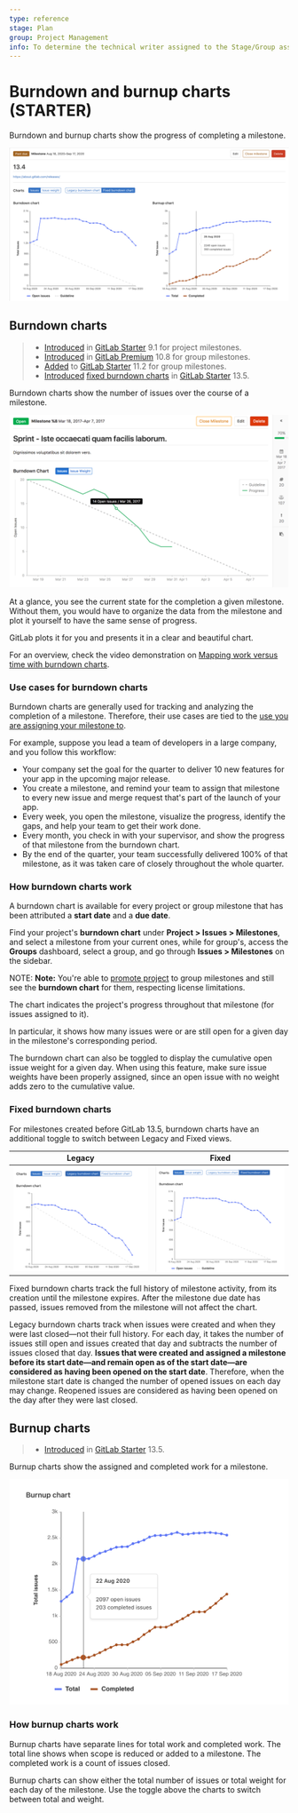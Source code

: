 ```yaml
---
type: reference
stage: Plan
group: Project Management
info: To determine the technical writer assigned to the Stage/Group associated with this page, see https://about.gitlab.com/handbook/engineering/ux/technical-writing/#designated-technical-writers
---
```


# Burndown and burnup charts **(STARTER)**

Burndown and burnup charts show the progress of completing a milestone.

![burndown and burnup chart](img/burndown_and_burnup_charts_v13_5.png)

## Burndown charts

> - [Introduced](https://gitlab.com/gitlab-org/gitlab/-/merge_requests/1540) in [GitLab Starter](https://about.gitlab.com/pricing/) 9.1 for project milestones.
> - [Introduced](https://gitlab.com/gitlab-org/gitlab/-/merge_requests/5354) in [GitLab Premium](https://about.gitlab.com/pricing/) 10.8 for group milestones.
> - [Added](https://gitlab.com/gitlab-org/gitlab/-/merge_requests/6495) to [GitLab Starter](https://about.gitlab.com/pricing/) 11.2 for group milestones.
> - [Introduced](https://gitlab.com/gitlab-org/gitlab/-/issues/6903) [fixed burndown charts](#fixed-burndown-charts) in [GitLab Starter](https://about.gitlab.com/pricing/) 13.5.

Burndown charts show the number of issues over the course of a milestone.

![burndown chart](img/burndown_chart.png)

At a glance, you see the current state for the completion a given milestone.
Without them, you would have to organize the data from the milestone and plot it
yourself to have the same sense of progress.

GitLab plots it for you and presents it in a clear and beautiful chart.

<i class="fa fa-youtube-play youtube" aria-hidden="true"></i>
For an overview, check the video demonstration on [Mapping work versus time with burndown charts](https://www.youtube.com/watch?v=zJU2MuRChzs).

### Use cases for burndown charts

Burndown charts are generally used for tracking and analyzing the completion of
a milestone. Therefore, their use cases are tied to the
[use you are assigning your milestone to](index.md).

For example, suppose you lead a team of developers in a large company,
and you follow this workflow:

- Your company set the goal for the quarter to deliver 10 new features for your app
  in the upcoming major release.
- You create a milestone, and remind your team to assign that milestone to every new issue
  and merge request that's part of the launch of your app.
- Every week, you open the milestone, visualize the progress, identify the gaps,
  and help your team to get their work done.
- Every month, you check in with your supervisor, and show the progress of that milestone
  from the burndown chart.
- By the end of the quarter, your team successfully delivered 100% of that milestone, as
  it was taken care of closely throughout the whole quarter.

### How burndown charts work

A burndown chart is available for every project or group milestone that has been attributed a **start
date** and a **due date**.

Find your project's **burndown chart** under **Project > Issues > Milestones**,
and select a milestone from your current ones, while for group's, access the **Groups** dashboard,
select a group, and go through **Issues > Milestones** on the sidebar.

NOTE: **Note:**
You're able to [promote project](index.md#promoting-project-milestones-to-group-milestones) to group milestones and still see the **burndown chart** for them, respecting license limitations.

The chart indicates the project's progress throughout that milestone (for issues assigned to it).

In particular, it shows how many issues were or are still open for a given day in the
milestone's corresponding period.

The burndown chart can also be toggled to display the cumulative open issue
weight for a given day. When using this feature, make sure issue weights have
been properly assigned, since an open issue with no weight adds zero to the
cumulative value.

### Fixed burndown charts

For milestones created before GitLab 13.5, burndown charts have an additional toggle to
switch between Legacy and Fixed views.

| Legacy | Fixed |
| ----- | ----- |
| ![Legacy burndown chart, ](img/burndown_chart_legacy_v13_5.png) | ![Fixed burndown chart, showing a jump when a lot of issues were added to the milestone](img/burndown_chart_fixed_v13_5.png) |

Fixed burndown charts track the full history of milestone activity, from its creation until the milestone expires. After the milestone due date has passed, issues removed from the milestone will
not affect the chart.

Legacy burndown charts track when issues were created and when they were last closed—not their full history. For each day, it takes the number of issues still open and issues created that day and subtracts the number of issues closed that day.
**Issues that were created and assigned a milestone before its start date—and remain open as of the start date—are considered as having been opened on the start date**. Therefore, when the milestone start date is changed the number of opened issues on each day may change.
Reopened issues are
considered as having been opened on the day after they were last closed.

## Burnup charts

> - [Introduced](https://gitlab.com/gitlab-org/gitlab/-/issues/6903) in [GitLab Starter](https://about.gitlab.com/pricing/) 13.5.

Burnup charts show the assigned and completed work for a milestone.

![burnup chart](img/burnup_chart_v13_5.png)

### How burnup charts work

Burnup charts have separate lines for total work and completed work. The total line
shows when scope is reduced or added to a milestone. The completed work is a count
of issues closed.

Burnup charts can show either the total number of issues or total weight for each
day of the milestone. Use the toggle above the charts to switch between total
and weight.

<!-- ## Troubleshooting

Include any troubleshooting steps that you can foresee. If you know beforehand what issues
one might have when setting this up, or when something is changed, or on upgrading, it's
important to describe those, too. Think of things that may go wrong and include them here.
This is important to minimize requests for support, and to avoid doc comments with
questions that you know someone might ask.

Each scenario can be a third-level heading, e.g. `### Getting error message X`.
If you have none to add when creating a doc, leave this section in place
but commented out to help encourage others to add to it in the future. -->
